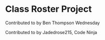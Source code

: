 # Class Roster Project
Contributed to by Ben Thompson
Wednesday

Contributed to by Jadedrose215, Code Ninja
